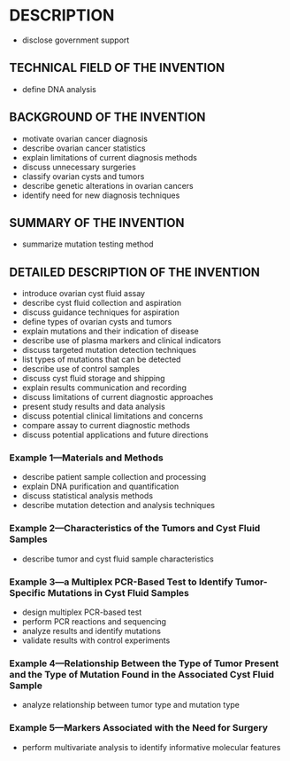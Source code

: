 # DESCRIPTION

- disclose government support

## TECHNICAL FIELD OF THE INVENTION

- define DNA analysis

## BACKGROUND OF THE INVENTION

- motivate ovarian cancer diagnosis
- describe ovarian cancer statistics
- explain limitations of current diagnosis methods
- discuss unnecessary surgeries
- classify ovarian cysts and tumors
- describe genetic alterations in ovarian cancers
- identify need for new diagnosis techniques

## SUMMARY OF THE INVENTION

- summarize mutation testing method

## DETAILED DESCRIPTION OF THE INVENTION

- introduce ovarian cyst fluid assay
- describe cyst fluid collection and aspiration
- discuss guidance techniques for aspiration
- define types of ovarian cysts and tumors
- explain mutations and their indication of disease
- describe use of plasma markers and clinical indicators
- discuss targeted mutation detection techniques
- list types of mutations that can be detected
- describe use of control samples
- discuss cyst fluid storage and shipping
- explain results communication and recording
- discuss limitations of current diagnostic approaches
- present study results and data analysis
- discuss potential clinical limitations and concerns
- compare assay to current diagnostic methods
- discuss potential applications and future directions

### Example 1—Materials and Methods

- describe patient sample collection and processing
- explain DNA purification and quantification
- discuss statistical analysis methods
- describe mutation detection and analysis techniques

### Example 2—Characteristics of the Tumors and Cyst Fluid Samples

- describe tumor and cyst fluid sample characteristics

### Example 3—a Multiplex PCR-Based Test to Identify Tumor-Specific Mutations in Cyst Fluid Samples

- design multiplex PCR-based test
- perform PCR reactions and sequencing
- analyze results and identify mutations
- validate results with control experiments

### Example 4—Relationship Between the Type of Tumor Present and the Type of Mutation Found in the Associated Cyst Fluid Sample

- analyze relationship between tumor type and mutation type

### Example 5—Markers Associated with the Need for Surgery

- perform multivariate analysis to identify informative molecular features

